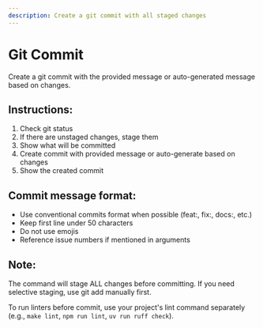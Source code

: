 ```yaml
---
description: Create a git commit with all staged changes
---
```


# Git Commit

Create a git commit with the provided message or auto-generated message based on changes.

## Instructions:
1. Check git status
2. If there are unstaged changes, stage them
3. Show what will be committed
4. Create commit with provided message or auto-generate based on changes
5. Show the created commit

## Commit message format:
- Use conventional commits format when possible (feat:, fix:, docs:, etc.)
- Keep first line under 50 characters
- Do not use emojis
- Reference issue numbers if mentioned in arguments
## Note:
The command will stage ALL changes before committing. If you need selective staging, use git add manually first.

To run linters before commit, use your project's lint command separately (e.g., `make lint`, `npm run lint`, `uv run ruff check`).

